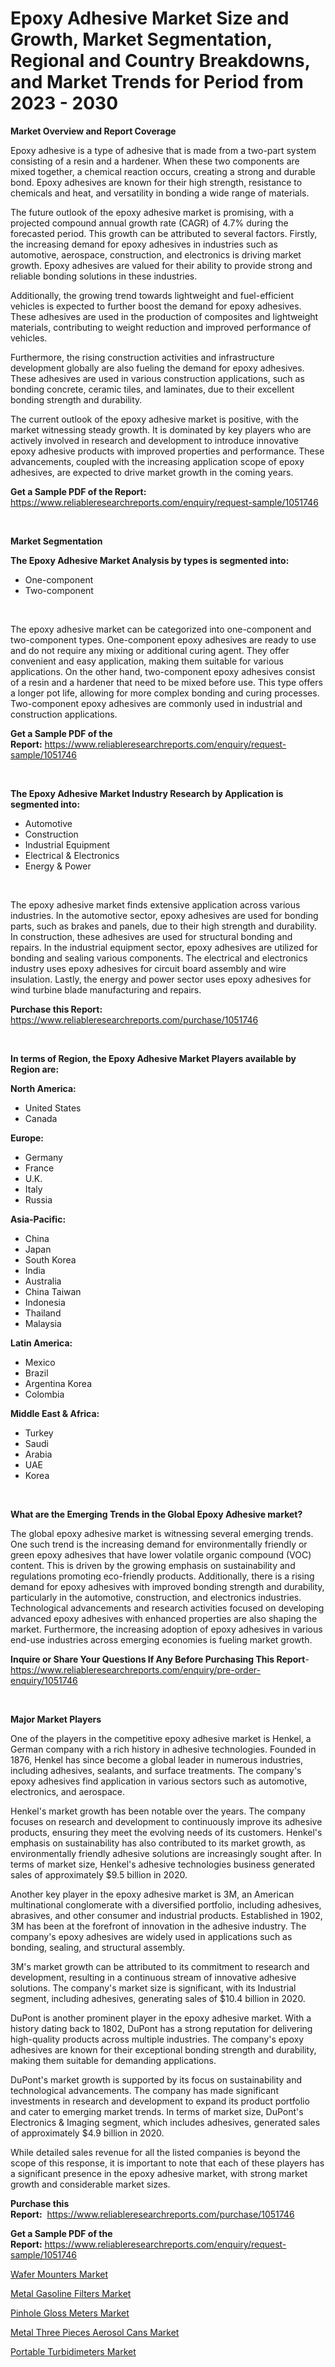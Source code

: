 <p><h1>Epoxy Adhesive Market Size and Growth, Market Segmentation, Regional and Country Breakdowns, and Market Trends for Period from 2023 -  2030</h1></p><p><strong>Market Overview and Report Coverage</strong></p>
<p><p>Epoxy adhesive is a type of adhesive that is made from a two-part system consisting of a resin and a hardener. When these two components are mixed together, a chemical reaction occurs, creating a strong and durable bond. Epoxy adhesives are known for their high strength, resistance to chemicals and heat, and versatility in bonding a wide range of materials.</p><p>The future outlook of the epoxy adhesive market is promising, with a projected compound annual growth rate (CAGR) of 4.7% during the forecasted period. This growth can be attributed to several factors. Firstly, the increasing demand for epoxy adhesives in industries such as automotive, aerospace, construction, and electronics is driving market growth. Epoxy adhesives are valued for their ability to provide strong and reliable bonding solutions in these industries.</p><p>Additionally, the growing trend towards lightweight and fuel-efficient vehicles is expected to further boost the demand for epoxy adhesives. These adhesives are used in the production of composites and lightweight materials, contributing to weight reduction and improved performance of vehicles.</p><p>Furthermore, the rising construction activities and infrastructure development globally are also fueling the demand for epoxy adhesives. These adhesives are used in various construction applications, such as bonding concrete, ceramic tiles, and laminates, due to their excellent bonding strength and durability.</p><p>The current outlook of the epoxy adhesive market is positive, with the market witnessing steady growth. It is dominated by key players who are actively involved in research and development to introduce innovative epoxy adhesive products with improved properties and performance. These advancements, coupled with the increasing application scope of epoxy adhesives, are expected to drive market growth in the coming years.</p></p>
<p><strong>Get a Sample PDF of the Report:</strong> <a href="https://www.reliableresearchreports.com/enquiry/request-sample/1051746">https://www.reliableresearchreports.com/enquiry/request-sample/1051746</a></p>
<p>&nbsp;</p>
<p><strong>Market Segmentation</strong></p>
<p><strong>The Epoxy Adhesive Market Analysis by types is segmented into:</strong></p>
<p><ul><li>One-component</li><li>Two-component</li></ul></p>
<p>&nbsp;</p>
<p><p>The epoxy adhesive market can be categorized into one-component and two-component types. One-component epoxy adhesives are ready to use and do not require any mixing or additional curing agent. They offer convenient and easy application, making them suitable for various applications. On the other hand, two-component epoxy adhesives consist of a resin and a hardener that need to be mixed before use. This type offers a longer pot life, allowing for more complex bonding and curing processes. Two-component epoxy adhesives are commonly used in industrial and construction applications.</p></p>
<p><strong>Get a Sample PDF of the Report:</strong>&nbsp;<a href="https://www.reliableresearchreports.com/enquiry/request-sample/1051746">https://www.reliableresearchreports.com/enquiry/request-sample/1051746</a></p>
<p>&nbsp;</p>
<p><strong>The Epoxy Adhesive Market Industry Research by Application is segmented into:</strong></p>
<p><ul><li>Automotive</li><li>Construction</li><li>Industrial Equipment</li><li>Electrical & Electronics</li><li>Energy & Power</li></ul></p>
<p>&nbsp;</p>
<p><p>The epoxy adhesive market finds extensive application across various industries. In the automotive sector, epoxy adhesives are used for bonding parts, such as brakes and panels, due to their high strength and durability. In construction, these adhesives are used for structural bonding and repairs. In the industrial equipment sector, epoxy adhesives are utilized for bonding and sealing various components. The electrical and electronics industry uses epoxy adhesives for circuit board assembly and wire insulation. Lastly, the energy and power sector uses epoxy adhesives for wind turbine blade manufacturing and repairs.</p></p>
<p><strong>Purchase this Report:</strong>&nbsp; <a href="https://www.reliableresearchreports.com/purchase/1051746">https://www.reliableresearchreports.com/purchase/1051746</a></p>
<p>&nbsp;</p>
<p><strong>In terms of Region, the Epoxy Adhesive Market Players available by Region are:</strong></p>
<p>
    <p> <strong> North America: </strong>
        <ul>
            <li>United States</li>
            <li>Canada</li>
        </ul>
        </p> 
    <p> <strong> Europe: </strong>
        <ul>
            <li>Germany</li>
            <li>France</li>
            <li>U.K.</li>
            <li>Italy</li>
            <li>Russia</li>
        </ul>
        </p> 
    <p> <strong> Asia-Pacific: </strong>
        <ul>
            <li>China</li>
            <li>Japan</li>
            <li>South Korea</li>
            <li>India</li>
            <li>Australia</li>
            <li>China Taiwan</li>
            <li>Indonesia</li>
            <li>Thailand</li>
            <li>Malaysia</li>
        </ul>
        </p> 
    <p> <strong> Latin America: </strong>
        <ul>
            <li>Mexico</li>
            <li>Brazil</li>
            <li>Argentina Korea</li>
            <li>Colombia</li>
        </ul>
        </p> 
    <p> <strong> Middle East & Africa: </strong>
        <ul>
            <li>Turkey</li>
            <li>Saudi</li>
            <li>Arabia</li>
            <li>UAE</li>
            <li>Korea</li>
        </ul>
    </p>
    </p>
<p>&nbsp;</p>
<p><strong>What are the Emerging Trends in the Global Epoxy Adhesive market?</strong></p>
<p><p>The global epoxy adhesive market is witnessing several emerging trends. One such trend is the increasing demand for environmentally friendly or green epoxy adhesives that have lower volatile organic compound (VOC) content. This is driven by the growing emphasis on sustainability and regulations promoting eco-friendly products. Additionally, there is a rising demand for epoxy adhesives with improved bonding strength and durability, particularly in the automotive, construction, and electronics industries. Technological advancements and research activities focused on developing advanced epoxy adhesives with enhanced properties are also shaping the market. Furthermore, the increasing adoption of epoxy adhesives in various end-use industries across emerging economies is fueling market growth.</p></p>
<p><strong>Inquire or Share Your Questions If Any Before Purchasing This Report</strong>- <a href="https://www.reliableresearchreports.com/enquiry/pre-order-enquiry/1051746">https://www.reliableresearchreports.com/enquiry/pre-order-enquiry/1051746</a></p>
<p>&nbsp;</p>
<p><strong>Major Market Players</strong></p>
<p><p>One of the players in the competitive epoxy adhesive market is Henkel, a German company with a rich history in adhesive technologies. Founded in 1876, Henkel has since become a global leader in numerous industries, including adhesives, sealants, and surface treatments. The company's epoxy adhesives find application in various sectors such as automotive, electronics, and aerospace.</p><p>Henkel's market growth has been notable over the years. The company focuses on research and development to continuously improve its adhesive products, ensuring they meet the evolving needs of its customers. Henkel's emphasis on sustainability has also contributed to its market growth, as environmentally friendly adhesive solutions are increasingly sought after. In terms of market size, Henkel's adhesive technologies business generated sales of approximately $9.5 billion in 2020.</p><p>Another key player in the epoxy adhesive market is 3M, an American multinational conglomerate with a diversified portfolio, including adhesives, abrasives, and other consumer and industrial products. Established in 1902, 3M has been at the forefront of innovation in the adhesive industry. The company's epoxy adhesives are widely used in applications such as bonding, sealing, and structural assembly. </p><p>3M's market growth can be attributed to its commitment to research and development, resulting in a continuous stream of innovative adhesive solutions. The company's market size is significant, with its Industrial segment, including adhesives, generating sales of $10.4 billion in 2020.</p><p>DuPont is another prominent player in the epoxy adhesive market. With a history dating back to 1802, DuPont has a strong reputation for delivering high-quality products across multiple industries. The company's epoxy adhesives are known for their exceptional bonding strength and durability, making them suitable for demanding applications.</p><p>DuPont's market growth is supported by its focus on sustainability and technological advancements. The company has made significant investments in research and development to expand its product portfolio and cater to emerging market trends. In terms of market size, DuPont's Electronics & Imaging segment, which includes adhesives, generated sales of approximately $4.9 billion in 2020.</p><p>While detailed sales revenue for all the listed companies is beyond the scope of this response, it is important to note that each of these players has a significant presence in the epoxy adhesive market, with strong market growth and considerable market sizes.</p></p>
<p><strong>Purchase this Report:</strong>&nbsp;&nbsp;<a href="https://www.reliableresearchreports.com/purchase/1051746">https://www.reliableresearchreports.com/purchase/1051746</a></p>
<p></p>
<p><strong>Get a Sample PDF of the Report:</strong>&nbsp;<a href="https://www.reliableresearchreports.com/enquiry/request-sample/1051746">https://www.reliableresearchreports.com/enquiry/request-sample/1051746</a></p>
<p><p><a href="https://medium.com/@fire.honor.safe/decoding-wafer-mounters-market-metrics-market-share-trends-and-growth-patterns-9b48a399b4b3">Wafer Mounters Market</a></p><p><a href="https://medium.com/@wall.see.write/metal-gasoline-filters-market-the-key-to-successful-business-strategy-forecast-till-2030-c1791206bf21">Metal Gasoline Filters Market</a></p><p><a href="https://medium.com/@pair.holy.proof/pinhole-gloss-meters-market-comprehensive-assessment-by-type-application-and-geography-89f39bfc5341">Pinhole Gloss Meters Market</a></p><p><a href="https://medium.com/@darianswift1922/metal-three-pieces-aerosol-cans-market-insight-market-trends-growth-forecasted-from-2023-to-2030-d946b414949b">Metal Three Pieces Aerosol Cans Market</a></p><p><a href="https://medium.com/@lap.snake.again/portable-turbidimeters-market-furnishes-information-on-market-share-market-trends-and-market-8d29e5864587">Portable Turbidimeters Market</a></p></p>
